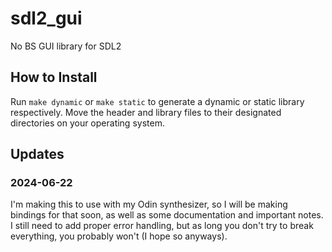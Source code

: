 # sdl2_gui
No BS GUI library for SDL2

## How to Install
Run `make dynamic` or `make static` to generate a dynamic or static library respectively. Move the header and library files to their designated directories on your operating system.


## Updates
### 2024-06-22
I'm making this to use with my Odin synthesizer, so I will be making bindings for that soon, as well as some documentation and important notes. I still need
to add proper error handling, but as long you don't try to break everything, you probably won't (I hope so anyways).
